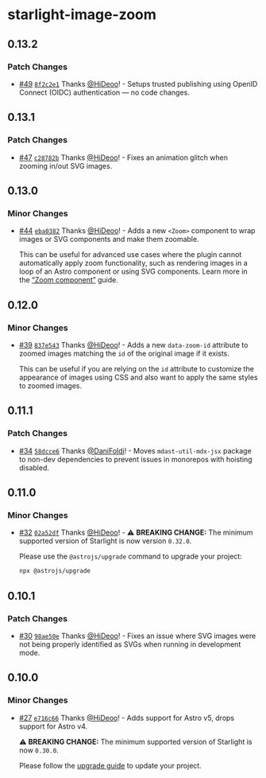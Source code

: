 # starlight-image-zoom

## 0.13.2

### Patch Changes

- [#49](https://github.com/HiDeoo/starlight-image-zoom/pull/49) [`8f2c2e1`](https://github.com/HiDeoo/starlight-image-zoom/commit/8f2c2e1c0a4c2af4aa07a730e77c32b92223d58c) Thanks [@HiDeoo](https://github.com/HiDeoo)! - Setups trusted publishing using OpenID Connect (OIDC) authentication — no code changes.

## 0.13.1

### Patch Changes

- [#47](https://github.com/HiDeoo/starlight-image-zoom/pull/47) [`c28782b`](https://github.com/HiDeoo/starlight-image-zoom/commit/c28782b5435ec6cda07541d37345b8edb809fa50) Thanks [@HiDeoo](https://github.com/HiDeoo)! - Fixes an animation glitch when zooming in/out SVG images.

## 0.13.0

### Minor Changes

- [#44](https://github.com/HiDeoo/starlight-image-zoom/pull/44) [`eba0382`](https://github.com/HiDeoo/starlight-image-zoom/commit/eba038299673d22a8ddd9c6d091a58e338e4104d) Thanks [@HiDeoo](https://github.com/HiDeoo)! - Adds a new `<Zoom>` component to wrap images or SVG components and make them zoomable.

  This can be useful for advanced use cases where the plugin cannot automatically apply zoom functionality, such as rendering images in a loop of an Astro component or using SVG components. Learn more in the [“Zoom component”](https://starlight-image-zoom.vercel.app/components/zoom/) guide.

## 0.12.0

### Minor Changes

- [#39](https://github.com/HiDeoo/starlight-image-zoom/pull/39) [`837e543`](https://github.com/HiDeoo/starlight-image-zoom/commit/837e5430e971345b1d6c737657d607dbef73948b) Thanks [@HiDeoo](https://github.com/HiDeoo)! - Adds a new `data-zoom-id` attribute to zoomed images matching the `id` of the original image if it exists.

  This can be useful if you are relying on the `id` attribute to customize the appearance of images using CSS and also want to apply the same styles to zoomed images.

## 0.11.1

### Patch Changes

- [#34](https://github.com/HiDeoo/starlight-image-zoom/pull/34) [`58dcce6`](https://github.com/HiDeoo/starlight-image-zoom/commit/58dcce681f52f0001c18adba15b4cb086cd14eb5) Thanks [@DaniFoldi](https://github.com/DaniFoldi)! - Moves `mdast-util-mdx-jsx` package to non-dev dependencies to prevent issues in monorepos with hoisting disabled.

## 0.11.0

### Minor Changes

- [#32](https://github.com/HiDeoo/starlight-image-zoom/pull/32) [`02a52df`](https://github.com/HiDeoo/starlight-image-zoom/commit/02a52df958e0bf814f9e51e92d4ed0ce46dff53a) Thanks [@HiDeoo](https://github.com/HiDeoo)! - ⚠️ **BREAKING CHANGE:** The minimum supported version of Starlight is now version `0.32.0`.

  Please use the `@astrojs/upgrade` command to upgrade your project:

  ```sh
  npx @astrojs/upgrade
  ```

## 0.10.1

### Patch Changes

- [#30](https://github.com/HiDeoo/starlight-image-zoom/pull/30) [`98ae50e`](https://github.com/HiDeoo/starlight-image-zoom/commit/98ae50e5c4d9102991f146570a76844e816602ed) Thanks [@HiDeoo](https://github.com/HiDeoo)! - Fixes an issue where SVG images were not being properly identified as SVGs when running in development mode.

## 0.10.0

### Minor Changes

- [#27](https://github.com/HiDeoo/starlight-image-zoom/pull/27) [`e716c66`](https://github.com/HiDeoo/starlight-image-zoom/commit/e716c66dd585fe2fd78432add8d9895c8110131f) Thanks [@HiDeoo](https://github.com/HiDeoo)! - Adds support for Astro v5, drops support for Astro v4.

  ⚠️ **BREAKING CHANGE:** The minimum supported version of Starlight is now `0.30.0`.

  Please follow the [upgrade guide](https://github.com/withastro/starlight/releases/tag/%40astrojs/starlight%400.30.0) to update your project.
